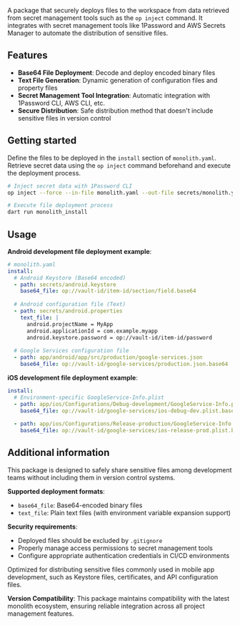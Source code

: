 A package that securely deploys files to the workspace from data retrieved from secret management tools such as the `op inject` command.
It integrates with secret management tools like 1Password and AWS Secrets Manager to automate the distribution of sensitive files.

## Features

* **Base64 File Deployment**: Decode and deploy encoded binary files
* **Text File Generation**: Dynamic generation of configuration files and property files
* **Secret Management Tool Integration**: Automatic integration with 1Password CLI, AWS CLI, etc.
* **Secure Distribution**: Safe distribution method that doesn't include sensitive files in version control

## Getting started

Define the files to be deployed in the `install` section of `monolith.yaml`.
Retrieve secret data using the `op inject` command beforehand and execute the deployment process.

```bash
# Inject secret data with 1Password CLI
op inject --force --in-file monolith.yaml --out-file secrets/monolith.yaml

# Execute file deployment process
dart run monolith_install
```

## Usage

**Android development file deployment example**:
```yaml
# monolith.yaml
install:
  # Android Keystore (Base64 encoded)
  - path: secrets/android.keystore
    base64_file: op://vault-id/item-id/section/field.base64
  
  # Android configuration file (Text)
  - path: secrets/android.properties
    text_file: |
      android.projectName = MyApp
      android.applicationId = com.example.myapp
      android.keystore.password = op://vault-id/item-id/password
  
  # Google Services configuration file
  - path: app/android/app/src/production/google-services.json
    base64_file: op://vault-id/google-services/production.json.base64
```

**iOS development file deployment example**:
```yaml
install:
  # Environment-specific GoogleService-Info.plist
  - path: app/ios/Configurations/Debug-development/GoogleService-Info.plist
    base64_file: op://vault-id/google-services/ios-debug-dev.plist.base64
  
  - path: app/ios/Configurations/Release-production/GoogleService-Info.plist
    base64_file: op://vault-id/google-services/ios-release-prod.plist.base64
```

## Additional information

This package is designed to safely share sensitive files among development teams without including them in version control systems.

**Supported deployment formats**:
- `base64_file`: Base64-encoded binary files
- `text_file`: Plain text files (with environment variable expansion support)

**Security requirements**:
- Deployed files should be excluded by `.gitignore`
- Properly manage access permissions to secret management tools
- Configure appropriate authentication credentials in CI/CD environments

Optimized for distributing sensitive files commonly used in mobile app development, such as Keystore files, certificates, and API configuration files. 

**Version Compatibility**: This package maintains compatibility with the latest monolith ecosystem, ensuring reliable integration across all project management features. 
